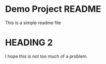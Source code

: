 # Demo Project README

This is a simple readme file

# HEADING 2

I hope this is not too much of a problem.